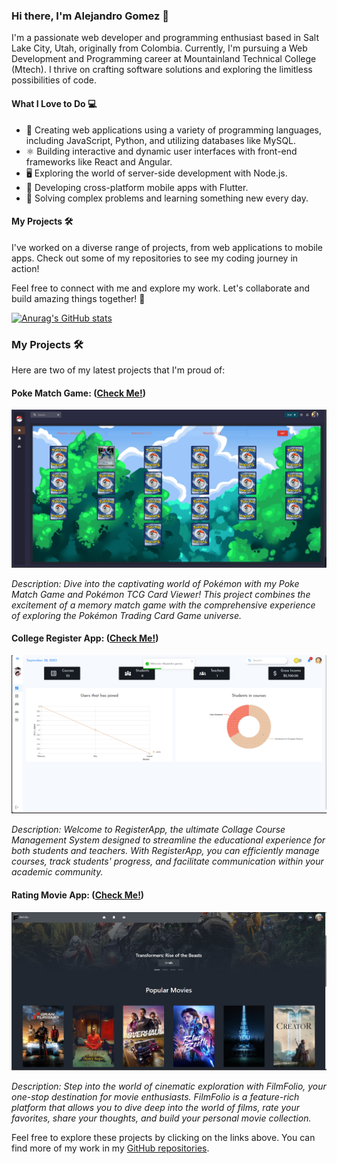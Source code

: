 ### Hi there, I'm Alejandro Gomez 👋

I'm a passionate web developer and programming enthusiast based in Salt Lake City, Utah, originally from Colombia. Currently, I'm pursuing a Web Development and Programming career at Mountainland Technical College (Mtech). I thrive on crafting software solutions and exploring the limitless possibilities of code.

#### What I Love to Do 💻

- 🚀 Creating web applications using a variety of programming languages, including JavaScript, Python, and utilizing databases like MySQL.
- ⚛️ Building interactive and dynamic user interfaces with front-end frameworks like React and Angular.
- 🖥️ Exploring the world of server-side development with Node.js.
- 📱 Developing cross-platform mobile apps with Flutter.
- 🧩 Solving complex problems and learning something new every day.

#### My Projects 🛠️

I've worked on a diverse range of projects, from web applications to mobile apps. Check out some of my repositories to see my coding journey in action!

Feel free to connect with me and explore my work. Let's collaborate and build amazing things together! 🌟

[![Anurag's GitHub stats](https://github-readme-stats.vercel.app/api?username=AlejoC98)](https://github.com/AlejoC98/github-readme-stats&show_icons=true)

### My Projects 🛠️

Here are two of my latest projects that I'm proud of:

#### Poke Match Game: ([Check Me!](https://github.com/AlejoC98/React-PokeApp))

![App Name 1](Poke-Match.png)

_Description: Dive into the captivating world of Pokémon with my Poke Match Game and Pokémon TCG Card Viewer! This project combines the excitement of a memory match game with the comprehensive experience of exploring the Pokémon Trading Card Game universe._

#### College Register App: ([Check Me!](https://github.com/AlejoC98/RegisterApp))

![App Name 2](RegisterApp.png)

_Description: Welcome to RegisterApp, the ultimate Collage Course Management System designed to streamline the educational experience for both students and teachers. With RegisterApp, you can efficiently manage courses, track students' progress, and facilitate communication within your academic community._

#### Rating Movie App: ([Check Me!]([https://github.com/AlejoC98/RegisterApp](https://github.com/AlejoC98/film-folio)))

![App Name 3](FilmFolio.png)

_Description: Step into the world of cinematic exploration with FilmFolio, your one-stop destination for movie enthusiasts. FilmFolio is a feature-rich platform that allows you to dive deep into the world of films, rate your favorites, share your thoughts, and build your personal movie collection._

Feel free to explore these projects by clicking on the links above. You can find more of my work in my [GitHub repositories](link-to-your-github).
